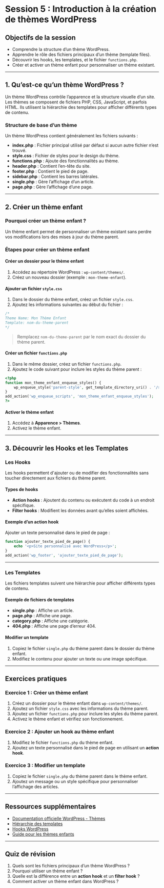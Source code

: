 # Session 5 : Introduction à la création de thèmes WordPress

## Objectifs de la session
- Comprendre la structure d’un thème WordPress.
- Apprendre le rôle des fichiers principaux d’un thème (template files).
- Découvrir les hooks, les templates, et le fichier `functions.php`.
- Créer et activer un thème enfant pour personnaliser un thème existant.

---

## 1. Qu’est-ce qu’un thème WordPress ?
Un thème WordPress contrôle l’apparence et la structure visuelle d’un site. Les thèmes se composent de fichiers PHP, CSS, JavaScript, et parfois HTML. Ils utilisent la hiérarchie des templates pour afficher différents types de contenu.

### Structure de base d’un thème
Un thème WordPress contient généralement les fichiers suivants :

- **index.php** : Fichier principal utilisé par défaut si aucun autre fichier n’est trouvé.
- **style.css** : Fichier de styles pour le design du thème.
- **functions.php** : Ajoute des fonctionnalités au thème.
- **header.php** : Contient l’en-tête du site.
- **footer.php** : Contient le pied de page.
- **sidebar.php** : Contient les barres latérales.
- **single.php** : Gère l’affichage d’un article.
- **page.php** : Gère l’affichage d’une page.

---

## 2. Créer un thème enfant

### Pourquoi créer un thème enfant ?
Un thème enfant permet de personnaliser un thème existant sans perdre vos modifications lors des mises à jour du thème parent.

### Étapes pour créer un thème enfant

#### Créer un dossier pour le thème enfant
1. Accédez au répertoire WordPress : `wp-content/themes/`.
2. Créez un nouveau dossier (exemple : `mon-theme-enfant`).

#### Ajouter un fichier `style.css`
1. Dans le dossier du thème enfant, créez un fichier `style.css`.
2. Ajoutez les informations suivantes au début du fichier :

```css
/*
Theme Name: Mon Thème Enfant
Template: nom-du-theme-parent
*/
```

> Remplacez `nom-du-theme-parent` par le nom exact du dossier du thème parent.

#### Créer un fichier `functions.php`
1. Dans le même dossier, créez un fichier `functions.php`.
2. Ajoutez le code suivant pour inclure les styles du thème parent :

```php
<?php
function mon_theme_enfant_enqueue_styles() {
    wp_enqueue_style('parent-style', get_template_directory_uri() . '/style.css');
}
add_action('wp_enqueue_scripts', 'mon_theme_enfant_enqueue_styles');
?>
```

#### Activer le thème enfant
1. Accédez à **Apparence > Thèmes**.
2. Activez le thème enfant.

---

## 3. Découvrir les Hooks et les Templates

### Les Hooks
Les hooks permettent d'ajouter ou de modifier des fonctionnalités sans toucher directement aux fichiers du thème parent.

#### Types de hooks
- **Action hooks** : Ajoutent du contenu ou exécutent du code à un endroit spécifique.
- **Filter hooks** : Modifient les données avant qu’elles soient affichées.

#### Exemple d’un action hook
Ajouter un texte personnalisé dans le pied de page :

```php
function ajouter_texte_pied_de_page() {
    echo '<p>Site personnalisé avec WordPress</p>';
}
add_action('wp_footer', 'ajouter_texte_pied_de_page');
```

---

### Les Templates

Les fichiers templates suivent une hiérarchie pour afficher différents types de contenu.

#### Exemple de fichiers de templates
- **single.php** : Affiche un article.
- **page.php** : Affiche une page.
- **category.php** : Affiche une catégorie.
- **404.php** : Affiche une page d’erreur 404.

#### Modifier un template
1. Copiez le fichier `single.php` du thème parent dans le dossier du thème enfant.
2. Modifiez le contenu pour ajouter un texte ou une image spécifique.

---

## Exercices pratiques

### Exercice 1 : Créer un thème enfant
1. Créez un dossier pour le thème enfant dans `wp-content/themes/`.
2. Ajoutez un fichier `style.css` avec les informations du thème parent.
3. Ajoutez un fichier `functions.php` pour inclure les styles du thème parent.
4. Activez le thème enfant et vérifiez son fonctionnement.

### Exercice 2 : Ajouter un hook au thème enfant
1. Modifiez le fichier `functions.php` du thème enfant.
2. Ajoutez un texte personnalisé dans le pied de page en utilisant un **action hook**.

### Exercice 3 : Modifier un template
1. Copiez le fichier `single.php` du thème parent dans le thème enfant.
2. Ajoutez un message ou un style spécifique pour personnaliser l’affichage des articles.

---

## Ressources supplémentaires
- [Documentation officielle WordPress - Thèmes](https://developer.wordpress.org/themes/)
- [Hiérarchie des templates](https://developer.wordpress.org/themes/basics/template-hierarchy/)
- [Hooks WordPress](https://developer.wordpress.org/plugins/hooks/)
- [Guide pour les thèmes enfants](https://developer.wordpress.org/themes/advanced-topics/child-themes/)

---

## Quiz de révision
1. Quels sont les fichiers principaux d’un thème WordPress ?
2. Pourquoi utiliser un thème enfant ?
3. Quelle est la différence entre un **action hook** et un **filter hook** ?
4. Comment activer un thème enfant dans WordPress ?
